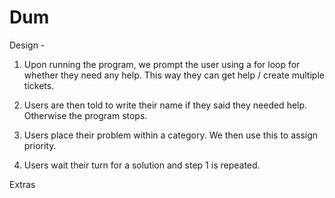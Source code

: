 # Dum

Design -

1) Upon running the program, we prompt the user using a for loop for whether they need any help. This way they can get help / create multiple tickets. 

2) Users are then told to write their name if they said they needed help. Otherwise the program stops. 

3) Users place their problem within a category. We then use this to assign priority.

4) Users wait their turn for a solution and step 1 is repeated.


Extras

